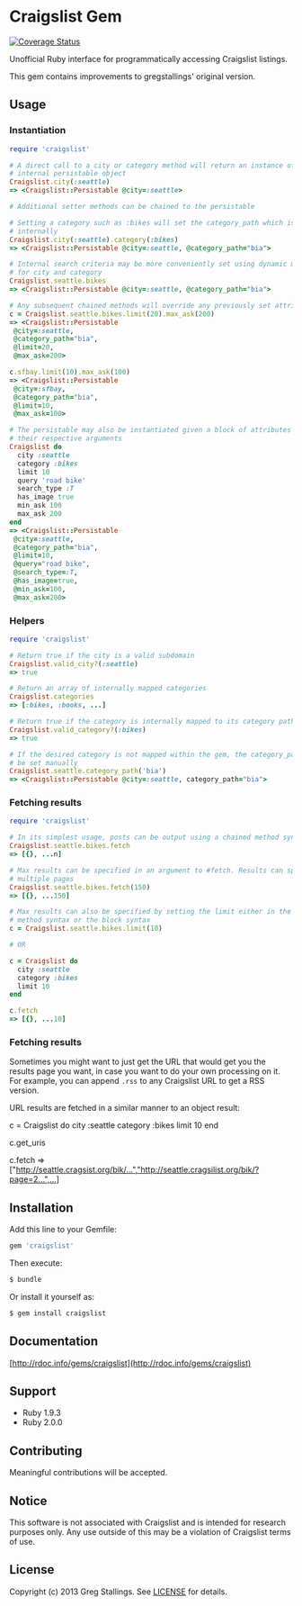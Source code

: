 # Craigslist Gem 
[![Coverage Status](https://coveralls.io/repos/unceus/craigslist/badge.png?branch=master)][coveralls]

[travis]: http://travis-ci.org/unceus/craigslist
[coveralls]: https://coveralls.io/r/unceus/craigslist

Unofficial Ruby interface for programmatically accessing Craigslist listings.

This gem contains improvements to gregstallings' original version.

## Usage

### Instantiation

```ruby
require 'craigslist'

# A direct call to a city or category method will return an instance of the
# internal persistable object
Craigslist.city(:seattle)
=> <Craigslist::Persistable @city=:seattle>

# Additional setter methods can be chained to the persistable

# Setting a category such as :bikes will set the category_path which is mapped
# internally
Craigslist.city(:seattle).category(:bikes)
=> <Craigslist::Persistable @city=:seattle, @category_path="bia">

# Internal search criteria may be more conveniently set using dynamic methods
# for city and category
Craigslist.seattle.bikes
=> <Craigslist::Persistable @city=:seattle, @category_path="bia">

# Any subsequent chained methods will override any previously set attributes
c = Craigslist.seattle.bikes.limit(20).max_ask(200)
=> <Craigslist::Persistable
 @city=:seattle,
 @category_path="bia",
 @limit=20,
 @max_ask=200>

c.sfbay.limit(10).max_ask(100)
=> <Craigslist::Persistable
 @city=:sfbay,
 @category_path="bia",
 @limit=10,
 @max_ask=100>

# The persistable may also be instantiated given a block of attributes and
# their respective arguments
Craigslist do
  city :seattle
  category :bikes
  limit 10
  query 'road bike'
  search_type :T
  has_image true
  min_ask 100
  max_ask 200
end
=> <Craigslist::Persistable
 @city=:seattle,
 @category_path="bia",
 @limit=10,
 @query="road bike",
 @search_type=:T,
 @has_image=true,
 @min_ask=100,
 @max_ask=200>
```

### Helpers

```ruby
require 'craigslist'

# Return true if the city is a valid subdomain
Craigslist.valid_city?(:seattle)
=> true

# Return an array of internally mapped categories
Craigslist.categories
=> [:bikes, :books, ...]

# Return true if the category is internally mapped to its category path
Craigslist.valid_category?(:bikes)
=> true

# If the desired category is not mapped within the gem, the category_path can
# be set manually
Craigslist.seattle.category_path('bia')
=> <Craigslist::Persistable @city=:seattle, category_path="bia">
```

### Fetching results

```ruby
require 'craigslist'

# In its simplest usage, posts can be output using a chained method syntax
Craigslist.seattle.bikes.fetch
=> [{}, ...n]

# Max results can be specified in an argument to #fetch. Results can span
# multiple pages
Craigslist.seattle.bikes.fetch(150)
=> [{}, ...150]

# Max results can also be specified by setting the limit either in the chained
# method syntax or the block syntax
c = Craigslist.seattle.bikes.limit(10)

# OR

c = Craigslist do
  city :seattle
  category :bikes
  limit 10
end

c.fetch
=> [{}, ...10]
```

### Fetching results
Sometimes you might want to just get the URL that would get you the results page you want, in case you want to do your own processing on it. For example, you can append `.rss` to any Craigslist URL to get a RSS version.

URL results are fetched in a similar manner to an object result:

c = Craigslist do
  city :seattle
  category :bikes
  limit 10
end

c.get_uris

c.fetch
=> ["http://seattle.cragsist.org/bik/...","http://seattle.cragsilist.org/bik/?page=2...",...]

## Installation

Add this line to your Gemfile:

```ruby
gem 'craigslist'
```

Then execute:

```bash
$ bundle
```

Or install it yourself as:

```bash
$ gem install craigslist
```

## Documentation

[http://rdoc.info/gems/craigslist](http://rdoc.info/gems/craigslist)

## Support

- Ruby 1.9.3
- Ruby 2.0.0

## Contributing

Meaningful contributions will be accepted.

## Notice

This software is not associated with Craigslist and is intended for research purposes only. Any use outside of this may be a violation of Craigslist terms of use.

## License

Copyright (c) 2013 Greg Stallings. See [LICENSE](https://github.com/gregstallings/craigslist/blob/master/LICENSE) for details.
